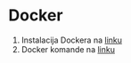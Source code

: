 # Docker

1. Instalacija Dockera na [linku](https://dev.to/justplegend/instalacija-dockera-2pke)
2. Docker komande na [linku](https://dev.to/justplegend/docker-commands-beginner-part1-2bmj)
